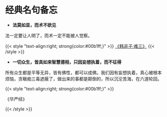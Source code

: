 # 经典名句备忘


[//]: # (https://cdn.xiaobinqt.cn/xiaobinqt.io/20221119/9d37840d88db47cb946177b53c6e72e4.png)

<!-- author： xiaobinqt -->
<!-- email： xiaobinqt@163.com -->
<!-- https://xiaobinqt.github.io -->
<!-- https://www.xiaobinqt.cn -->

+ **法莫如显，而术不欲见**

法一定要让人明了，而术一定不能被人觉察。

{{< style "text-align:right; strong{color:#00b1ff;}" >}}
[《韩非子·难三》](https://so.gushiwen.cn/guwen/bookv_46653FD803893E4F6393B09BE944BEF9.aspx)
{{< /style >}}

+ **一切众生，皆具如来智慧德相，只因妄想执着，而不征得**

所有众生都是平等无异，皆有佛性，都可以成佛。我们因有妄想执着，真心被根本烦恼，贪瞋痴三毒遮蔽了，做出来的事都是颠倒的，所以沉沦苦海，在六道轮回。

{{< style "text-align:right; strong{color:#00b1ff;}" >}}

《华严经》

{{< /style >}}
